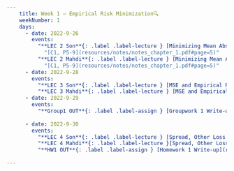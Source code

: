 ```yaml
---
    title: Week 1 – Empirical Risk Minimization🔍
    weekNumber: 1
    days:
      - date: 2022-9-26
        events:
          "**LEC 2 Son**{: .label .label-lecture } [Minimizing Mean Absolute Error](resources/lecture/lec02_son.pdf), [Annotated](resources/lecture/lec02_son_annotated.pdf)":
            "[C1, P5-9](resources/notes/notes_chapter_1.pdf#page=5)"
          "**LEC 2 Mahdi**{: .label .label-lecture } [Minimizing Mean Absolute Error](resources/lecture/lec02_mahdi.pdf), [Annotated](resources/lecture/lec02_mahdi_annotated.pdf), [Code](https://datahub.ucsd.edu/user/msoleymani/notebooks/public/msoleymani/lec02/lec02.ipynb)":
            "[C1, P5-9](resources/notes/notes_chapter_1.pdf#page=5)"
      - date: 2022-9-28
        events:
          "**LEC 3 Son**{: .label .label-lecture } [MSE and Empirical Risk Minimization](resources/lecture/lec03_son.pdf), [Annotated](resources/lecture/lec03_son_annotated.pdf)": 
          "**LEC 3 Mahdi**{: .label .label-lecture } [MSE and Empirical Risk Minimization](resources/lecture/lec03_mahdi.pdf), [Annotated](resources/lecture/lec03_mahdi_annotated.pdf), [Code](https://datahub.ucsd.edu/user/msoleymani/notebooks/public/msoleymani/lec03/lec03.ipynb)": "[C1, P9-12](resources/notes/notes_chapter_1.pdf#page=9)"
      - date: 2022-9-29
        events:
          "**Group1 OUT**{: .label .label-assign } [Groupwork 1 Write-up](/resources/groupwork/gw1.pdf)":
      
      - date: 2022-9-30
        events:
          "**LEC 4 Son**{: .label .label-lecture } [Spread, Other Loss Functions, Gradient Descent](resources/lecture/lec04_son.pdf), [Annotated](resources/lecture/lec04_son_annotated.pdf)" :
          "**LEC 4 Mahdi**{: .label .label-lecture }[Spread, Other Loss Functions](resources/lecture/lec04_mahdi.pdf), [Annotated](resources/lecture/lec04_mahdi_annotated.pdf)" : "[C1, P12-15](resources/notes/notes_chapter_1.pdf#page=12)"
          "**HW1 OUT**{: .label .label-assign } [Homework 1 Write-up](resources/homework/hw1_corrected_v2.pdf)":
            
---
```

